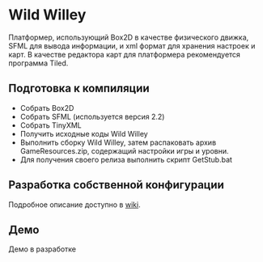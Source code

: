 ﻿# Wild Willey

Платформер, использующий Box2D в качестве физического движка, SFML для вывода информации, и xml формат для хранения настроек и карт. В качестве редактора карт для платформера рекомендуется программа Tiled.

## Подготовка к компиляции

* Собрать Box2D
* Собрать SFML (используется версия 2.2)
* Собрать TinyXML
* Получить исходные коды Wild Willey
* Выполнить сборку Wild Willey, затем распаковать архив GameResources.zip, содержащий настройки игры и уровни.
* Для получения своего релиза выполнить скрипт GetStub.bat

## Разработка собственной конфигурации

Подробное описание доступно в [wiki](https://github.com/zzzzlzzzz/Wild-Willey/wiki).

## Демо

Демо в разработке
